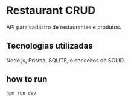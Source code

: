 # Restaurant CRUD
API para cadastro de restaurantes e produtos.

## Tecnologias utilizadas 
Node.js, Prisma, SQLITE, e conceitos de SOLID.

## how to run

```
npm run dev
```

